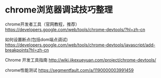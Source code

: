 # chrome浏览器调试技巧整理
chrome开发者工具（官网教程，推荐）
https://developers.google.com/web/tools/chrome-devtools/?hl=zh-cn

如何设置断点(包括dom端点调试)
https://developers.google.com/web/tools/chrome-devtools/javascript/add-breakpoints?hl=zh-cn

Chrome 开发工具指南
http://wiki.jikexueyuan.com/project/chrome-devtools/

chrome性能测试
https://segmentfault.com/a/1190000003991459

